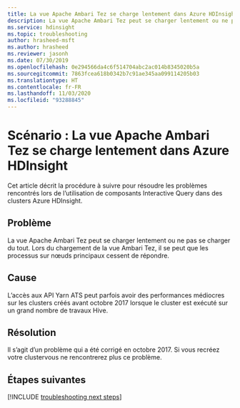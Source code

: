 ```yaml
---
title: La vue Apache Ambari Tez se charge lentement dans Azure HDInsight
description: La vue Apache Ambari Tez peut se charger lentement ou ne pas se charger du tout dans Azure HDInsight
ms.service: hdinsight
ms.topic: troubleshooting
author: hrasheed-msft
ms.author: hrasheed
ms.reviewer: jasonh
ms.date: 07/30/2019
ms.openlocfilehash: 0e294566da4c6f514704abc2ac014b8345020b5a
ms.sourcegitcommit: 7863fcea618b0342b7c91ae345aa099114205b03
ms.translationtype: HT
ms.contentlocale: fr-FR
ms.lasthandoff: 11/03/2020
ms.locfileid: "93288845"
---
```

# <a name="scenario-apache-ambari-tez-view-loads-slowly-in-azure-hdinsight"></a>Scénario : La vue Apache Ambari Tez se charge lentement dans Azure HDInsight

Cet article décrit la procédure à suivre pour résoudre les problèmes rencontrés lors de l’utilisation de composants Interactive Query dans des clusters Azure HDInsight.

## <a name="issue"></a>Problème

La vue Apache Ambari Tez peut se charger lentement ou ne pas se charger du tout. Lors du chargement de la vue Ambari Tez, il se peut que les processus sur nœuds principaux cessent de répondre.

## <a name="cause"></a>Cause

L’accès aux API Yarn ATS peut parfois avoir des performances médiocres sur les clusters créés avant octobre 2017 lorsque le cluster est exécuté sur un grand nombre de travaux Hive.

## <a name="resolution"></a>Résolution

Il s’agit d’un problème qui a été corrigé en octobre 2017. Si vous recréez votre clustervous ne rencontrerez plus ce problème.

## <a name="next-steps"></a>Étapes suivantes

[!INCLUDE [troubleshooting next steps](../../../includes/hdinsight-troubleshooting-next-steps.md)]